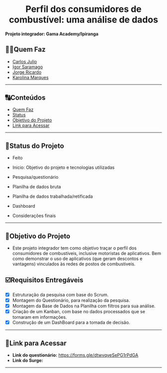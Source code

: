 <h1 align="center">
     Perfil dos consumidores de combustível: uma análise de dados
</h1>

<h4 align="left">
    Projeto integrador: Gama Academy/Ipiranga
</h4>

##  👩🏾Quem Faz 

- [Carlos Julio](https://www.github.com/carlosjulyo)
- [Igor Saramago](https://github.com/igorsaramagocosta)
- [Jorge Ricardo](https://github.com/Jorge-Ricardo-N-S-N-dos-Santos)
- [Karolina Marques](https://github.com/karolinamarques)
---
##  🔠Conteúdos

<!--ts-->
   * [Quem Faz](#-quem-faz)
   * [Status](#status)
   * [Objetivo do Projeto](#objetivo-do-projeto)
   * [Link para Acessar](#link-para-acessar)
<!--te-->

---
##  🧭Status do Projeto
 
 - Feito
 
 - Inicio: Objetivo do projeto e tecnologias utilizadas
 - Pesquisa/questionário
 - Planilha de dados bruta
 - Planilha de dados trabalhada/retificada
 - Dashboard
 - Considerações finais

---

##  🎯Objetivo do Projeto

- Este projeto integrador tem como objetivo traçar o perfil  dos consumidores de combustíveis, inclusive motoristas de aplicativos. Bem como demonstrar o uso de aplicativos (que geram descontos e vantagens) vinculados às redes de postos de combustiveis.


## ☑️Requisitos Entregáveis

- [x] Estruturação da pesquisa com base do Scrum.
- [x] Montagem do Questionário, para realização da pesquisa.
- [x] Montagem da Base de Dados na Planilha com filtros para sua análise.
- [x] Criação de um Kanban, com base no dados processados que se tornaram em informações.
- [x] Construção de um DashBoard para a tomada de decisão.

---

## 🔗Link para Acessar

- **Link do questionário:** https://forms.gle/dtwvqyeSePG1rPdGA
- **Link do Surge:** 

---

